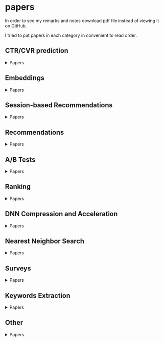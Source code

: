 # papers
In order to see my remarks and notes download pdf file instead of viewing it on GitHub.

I tried to put papers in each category in convenient to read order.

## CTR/CVR prediction
<details>
  <summary>Papers</summary>
  
* [Deep Character-Level Click-Through Rate Prediction for Sponsored Search, 2017](https://github.com/ishugaepov/papers/blob/master/CTR%20CVR%20prediction/Deep%20Character-Level%20Click-Through%20Rate%20Prediction%20for%20Sponsored%20Search.pdf)
* [Field-aware Factorization Machines for CTR Prediction](https://github.com/ishugaepov/papers/blob/master/CTR%20CVR%20prediction/%5BFFM%5D%20Field-aware%20Factorization%20Machines%20for%20CTR%20Prediction%20(Criteo%202016).pdf)
* [FFM in a Real-world Online Advertising System](https://github.com/ishugaepov/papers/blob/master/CTR%20CVR%20prediction/FFM%20in%20a%20Real-world%20Online%20Advertising%20System%202.pdf)
* [Attentional Factorization Machines - Learning the Weight of Feature Interactions via Attention Networks](https://github.com/ishugaepov/papers/blob/master/CTR%20CVR%20prediction/%5BAFM%5D%20Attentional%20Factorization%20Machines%20-%20Learning%20the%20Weight%20of%20Feature%20Interactions%20via%20Attention%20Networks%20(ZJU%202017).pdf)
* [Deep & Cross Network for Ad Click Predictions](https://github.com/ishugaepov/papers/blob/master/CTR%20CVR%20prediction/Deep%20%26%20Cross%20Network%20for%20Ad%20Click%20Predictions.pdf)
* [Deep Crossing - Web-Scale Modeling without Manually Crafted Combinatorial Features](https://github.com/ishugaepov/papers/blob/master/CTR%20CVR%20prediction/%5BDeep%20Crossing%5D%20Deep%20Crossing%20-%20Web-Scale%20Modeling%20without%20Manually%20Crafted%20Combinatorial%20Features%20(Microsoft%202016).pdf)
* [Neural Factorization Machines for Sparse Predictive Analytics, 2017](https://github.com/ishugaepov/papers/blob/master/CTR%20CVR%20prediction/Neural%20Factorization%20Machines%20for%20Sparse%20Predictive%20Analytics.pdf)
* [DeepFM](https://github.com/ishugaepov/papers/blob/master/CTR%20CVR%20prediction/DeepFM.pdf)
* [Deep Embedding Forest- Forest-based Serving with Deep Embedding Features](https://github.com/ishugaepov/papers/blob/master/CTR%20CVR%20prediction/Deep%20Embedding%20Forest-%20Forest-based%20Serving%20with%20Deep%20Embedding%20Features.pdf)
* [AutoInt- Automatic Feature Interaction Learning via Self-Attentive Neural Networks, 2019](https://github.com/ishugaepov/papers/blob/master/CTR%20CVR%20prediction/AutoInt-%20Automatic%20Feature%20Interaction%20Learning%20via%20Self-Attentive%20Neural%20Networks.pdf)
* [Deep Interest Network for Click-Through Rate Prediction, 2018](https://github.com/ishugaepov/papers/blob/master/CTR%20CVR%20prediction/Deep%20Interest%20Network%20for%20Click-Through%20Rate%20Prediction.pdf)
* [Improving Native Ads CTR Prediction by Large Scale Event Embedding and Recurrent Networks, 2018](https://github.com/ishugaepov/papers/blob/master/CTR%20CVR%20prediction/Improving%20Native%20Ads%20CTR%20Prediction%20by%20Large%20Scale%20Event%20Embedding%20and%20Recurrent%20Networks.pdf)
* [Deep Interest Evolution Network for Click-Through Rate Prediction](https://github.com/ishugaepov/papers/blob/master/CTR%20CVR%20prediction/%5BDIEN%5D%20Deep%20Interest%20Evolution%20Network%20for%20Click-Through%20Rate%20Prediction%20(Alibaba%202019).pdf)
* [DeepGBM, 2019](https://github.com/ishugaepov/papers/blob/master/CTR%20CVR%20prediction/DeepGBM.pdf)
* [Model Ensemble for Click Prediction in Bing Search Ads](https://github.com/ishugaepov/papers/blob/master/CTR%20CVR%20prediction/Model%20Ensemble%20for%20Click%20Prediction%20in%20Bing%20Search%20Ads.pdf)
* [Using boosted trees for Click-Through Rate Prediction](https://github.com/ishugaepov/papers/blob/master/CTR%20CVR%20prediction/TrofimovKornetovaTopinskiy-2012-Usingboostedtreesforclick-throughratepredictionforsponsoredsearch.pdf)
* [Ad Click Prediction- a View from the Trenches](https://github.com/ishugaepov/papers/blob/master/CTR%20CVR%20prediction/Ad%20Click%20Prediction-%20a%20View%20from%20the%20Trenches%202.pdf)
* [Bid-aware Gradient Descent for Unbiased Learning with Censored Data in Display Advertising](https://github.com/ishugaepov/papers/blob/master/CTR%20CVR%20prediction/Bid-aware%20Gradient%20Descent%20for%20Unbiased%20Learning%20with%20Censored%20Data%20in%20Display%20Advertising%202.pdf)
* [Improving Ad Click Prediction by Considering Non-displayed Events, 2019](https://github.com/ishugaepov/papers/blob/master/CTR%20CVR%20prediction/Improving%20Ad%20Click%20Prediction%20by%20Considering%20Non-displayed%20Events.pdf)
* [Cost-sensitive Learning for Utility Optimization in Online Advertising Auctions](https://github.com/ishugaepov/papers/blob/master/CTR%20CVR%20prediction/Cost-sensitive%20Learning%20for%20Utility%20Optimization%20in%20Online%20Advertising%20Auctions.pdf)
* [Estimating CVR from Past Performance Data](https://github.com/ishugaepov/papers/blob/master/CTR%20CVR%20prediction/Estimating%20CVR%20from%20Past%20Performance%20Data.pdf)
* [Offline Evaluation of Response Prediction in Online Advertising Auctions](https://github.com/ishugaepov/papers/blob/master/CTR%20CVR%20prediction/Offline%20Evaluation%20of%20Response%20Prediction%20in%20Online%20Advertising%20Auctions.pdf)
* [Predicting Different Types of Conversions with Multi-Task Learning in Online Advertising](https://github.com/ishugaepov/papers/blob/master/CTR%20CVR%20prediction/Predicting%20Different%20Types%20of%20Conversions%20with%20Multi-Task%20Learning%20in%20Online%20Advertising%2C%20Camera%20Ready.pdf)
* [Entire Space Multi-Task Model - An Effective Approach for Estimating Post-Click Conversion Rate](https://github.com/ishugaepov/papers/blob/master/CTR%20CVR%20prediction/%5BESMM%5D%20Entire%20Space%20Multi-Task%20Model%20-%20An%20Effective%20Approach%20for%20Estimating%20Post-Click%20Conversion%20Rate%20(Alibaba%202018).pdf)
* [A Survey on Transfer Learning](https://github.com/ishugaepov/papers/blob/master/CTR%20CVR%20prediction/A%20Survey%20on%20Transfer%20Learning.pdf)
* [Warm Up Cold-start Advertisements- Improving CTR Predictions via Learning to Learn ID Embeddings, 2019](https://github.com/ishugaepov/papers/blob/master/CTR%20CVR%20prediction/Warm%20Up%20Cold-start%20Advertisements-%20Improving%20CTR%20Predictions%20via%20Learning%20to%20Learn%20ID%20Embeddings.pdf)
* [AiAds- Automated and Intelligent Advertising System for Sponsored Search, 2019](https://github.com/ishugaepov/papers/blob/master/CTR%20CVR%20prediction/AiAds-%20Automated%20and%20Intelligent%20Advertising%20System%20for%20Sponsored%20Search.pdf)
* [RippleNet- Propagating User Preferences on the Knowledge Graph for Recommender Systems, 2018](https://github.com/ishugaepov/papers/blob/master/CTR%20CVR%20prediction/RippleNet-%20Propagating%20User%20Preferences%20on%20the%20Knowledge%20Graph%20for%20Recommender%20Systems%202.pdf)
* [A Sparse Deep Factorization Machine for Efficient CTR prediction, 2020](https://github.com/ishugaepov/papers/blob/master/CTR%20CVR%20prediction/A%20Sparse%20Deep%20Factorization%20Machine%20for%20Efficient%20CTR%20prediction.pdf)
* [Neural Oblivious Decision Ensembles for Deep Learning on Tabular Data, 2020](https://github.com/ishugaepov/papers/blob/master/CTR%20CVR%20prediction/neural_oblivious_decision_ensembles_for_deep_learning_on_tabular_data.pdf)
* [Click-Through Rate Prediction with the User Memory Network, 2019](https://github.com/ishugaepov/papers/blob/master/CTR%20CVR%20prediction/Click-Through%20Rate%20Prediction%20with%20the%20User%20Memory%20Network.pdf)
* [Predicting conversions in display advertising based on URL embeddings, 2020](https://github.com/ishugaepov/papers/blob/master/CTR%20CVR%20prediction/Predicting%20conversions%20in%20display%20advertising%20based%20on%20URL%20embeddings.pdf)
* [On the Effectiveness of Self-supervised Pre-training for Modeling User Behavior Sequences, 2020](https://github.com/ishugaepov/papers/blob/master/CTR%20CVR%20prediction/On%20the%20Effectiveness%20of%20Self-supervised%20Pre-training%20for%20Modeling%20User%20Behavior%20Sequences.pdf)
  
</details>

## Embeddings
<details>
  <summary>Papers</summary>
  
* [A Structured Self-Attentive Sentence Embedding, 2017](https://github.com/ishugaepov/papers/blob/master/Embeddings/A%20Structured%20Self-Attentive%20Sentence%20Embedding.pdf)
* [Exploiting Similarities among Languages for Machine Translation, 2013](https://arxiv.org/pdf/1309.4168.pdf)
* [Word translation without parallel data, 2017](https://github.com/ishugaepov/papers/blob/master/Embeddings/Word%20translation%20without%20parallel%20data.pdf)
* [Translating Embeddings for Modeling Multi-relational Data, 2013](https://github.com/ishugaepov/papers/blob/master/Embeddings/Translating%20Embeddings%20for%20Modeling%20Multi-relational%20Data.pdf)
* [Knowledge graph embedding by translating on hyperplanes, 2014](https://github.com/ishugaepov/papers/blob/master/Embeddings/Knowledge%20Graph%20Embedding%20by%20Translating%20on%20Hyperplanes.pdf)
* [Translation-based Recommendation, 2017](https://github.com/ishugaepov/papers/blob/master/Embeddings/Translation-based%20Recommendation.pdf)
* [Item2Vec](https://github.com/ishugaepov/papers/blob/master/Embeddings/Item2Vec.pdf)
* [Learning Item-Interaction Embeddings for User Recommendations, 2018](https://github.com/ishugaepov/papers/blob/master/Embeddings/Learning%20Item-Interaction%20Embeddings%20for%20User%20Recommendations.pdf)
* [Neural Feature Embedding for User Response Prediction in Real-Time Bidding](https://github.com/ishugaepov/papers/blob/master/Embeddings/Neural%20Feature%20Embedding%20for%20User%20Response%20Prediction%20in%20Real-Time%20Bidding.pdf)
* [Search Retargeting using Directed Query Embeddings](https://github.com/ishugaepov/papers/blob/master/Embeddings/Search%20Retargeting%20using%20Directed%20Query%20Embeddings.pdf)
* [Scalable Semantic Matching of Queries to Ads in Sponsored Search Advertising, 2016](https://github.com/ishugaepov/papers/blob/master/Embeddings/Scalable%20Semantic%20Matching%20of%20Queries%20to%20Ads%20in%20Sponsored%20Search%20Advertising.pdf)
* [Real-time Personalization using Embeddings for Search Ranking at Airbnb](https://github.com/ishugaepov/papers/blob/master/Embeddings/%5BAirbnb%20Embedding%5D%20Real-time%20Personalization%20using%20Embeddings%20for%20Search%20Ranking%20at%20Airbnb%20(Airbnb%202018).pdf)
* [DeepWalk](https://github.com/ishugaepov/papers/blob/master/Embeddings/DeepWalk.pdf)
* [LINE- Large-scale Information Network Embedding, 2015](https://github.com/ishugaepov/papers/blob/master/Embeddings/LINE-%20Large-scale%20Information%20Network%20Embedding.pdf)
* [node2vec](https://github.com/ishugaepov/papers/blob/master/Embeddings/node2vec-kdd16.pdf)
* [entity2rec- Learning User-Item Relatedness from Knowledge Graphs for Top-N Item Recommendation, 2018](https://github.com/ishugaepov/papers/blob/master/Embeddings/entity2rec-%20Learning%20User-Item%20Relatedness%20from%20Knowledge%20Graphs%20for%20Top-N%20Item%20Recommendation.pdf)
* [PTE Predictive Text Embedding through Large-scale Heterogeneous Text Networks](https://github.com/ishugaepov/papers/blob/master/Embeddings/PTE%20Predictive%20Text%20Embedding%20through%20Large-scale%20Heterogeneous%20Text%20Networks.pdf)
* [Billion-scale Commodity Embedding for E-commerce Recommendation in Alibaba](https://github.com/ishugaepov/papers/blob/master/Embeddings/%5BAlibaba%20Embedding%5D%20Billion-scale%20Commodity%20Embedding%20for%20E-commerce%20Recommendation%20in%20Alibaba%20(Alibaba%202018).pdf)
* [Personolized Entity Recommendation: A Heterogeneous Information Network Approach](https://github.com/ishugaepov/papers/blob/master/Embeddings/RecSysAHeterogeneousInformationNetworkApproach.pdf)
* [metapath2vec](https://github.com/ishugaepov/papers/blob/master/Embeddings/KDD17-dong-chawla-swami-metapath2vec.pdf)
* [HIN2vec](https://github.com/ishugaepov/papers/blob/master/Embeddings/2017.%20CIKM%20HIN2Vec.pdf)
* [Are Meta-Paths Necessary?](https://github.com/ishugaepov/papers/blob/master/Embeddings/Are%20Meta-Paths%20Necessary%3F.pdf)
* [Is a Single Vector Enough? Exploring Node Polysemy for Network Embedding](https://github.com/ishugaepov/papers/blob/master/Embeddings/Is%20a%20Single%20Vector%20Enough%3F%20Exploring%20Node%20Polysemy%20for%20Network%20Embedding.pdf)
* [dynnode2vec Scalable Dynamic Network Embedding](https://github.com/ishugaepov/papers/blob/master/Embeddings/dynnode2vec%20Scalable%20Dynamic%20Network%20Embedding.pdf)
* [Meta-Graph Based Recommendation Fusion over Heterogeneous Information Networks, 2017](https://github.com/ishugaepov/papers/blob/master/Embeddings/Meta-Graph%20Based%20Recommendation%20Fusion%20over%20Heterogeneous%20Information%20Networks.pdf)
* [Heterogeneous Neural Attentive Factorization Machine for Rating Prediction, 2018](https://github.com/ishugaepov/papers/blob/master/Embeddings/Heterogeneous%20Neural%20Attentive%20Factorization%20Machine%20for%20Rating%20Prediction.pdf)
* [Should we Embed?, 2019](https://github.com/ishugaepov/papers/blob/master/Embeddings/Should%20we%20Embed%3F.pdf)
* [Beyond Vector Spaces- Compact Data Representation as Differentiable Weighted Graphs, 2019](https://github.com/ishugaepov/papers/blob/master/Embeddings/Beyond%20Vector%20Spaces-%20Compact%20Data%20Representation%20as%20Differentiable%20Weighted%20Graphs.pdf)
* [A Comprehensive Survey on Graph Neural Networks, 2019](https://github.com/ishugaepov/papers/blob/master/Embeddings/A%20Comprehensive%20Survey%20on%20Graph%20Neural%20Networks.pdf)
* [Inductive Representation Learning on Large Graphs, 2017](https://github.com/ishugaepov/papers/blob/master/MF/Inductive%20Representation%20Learning%20on%20Large%20Graphs.pdf)
* [Graph Convolutional Neural Networks for Web-Scale Recommender Systems, 2018](https://github.com/ishugaepov/papers/blob/master/Embeddings/Graph%20Convolutional%20Neural%20Networks%20for%20Web-Scale%20Recommender%20Systems.pdf)
* [Keep It Simple- Graph Autoencoders Without Graph Convolutional Networks, 2019](https://github.com/ishugaepov/papers/blob/master/Embeddings/Keep%20It%20Simple-%20Graph%20Autoencoders%20Without%20Graph%20Convolutional%20Networks.pdf)
* [StarSpace- Embed All The Things, 2018](https://github.com/ishugaepov/papers/blob/master/Embeddings/StarSpace-%20Embed%20All%20The%20Things.pdf)
* [PyTorch BigGraph, 2019](https://github.com/ishugaepov/papers/blob/master/Embeddings/PyTorch%20BigGraph.pdf)
* [DynGEM- Deep Embedding Method for Dynamic Graphs, 2018](https://github.com/ishugaepov/papers/blob/master/Embeddings/DynGEM-%20Deep%20Embedding%20Method%20for%20Dynamic%20Graphs.pdf)
* [Embedding-based Retrieval in Facebook Search, 2020](https://github.com/ishugaepov/papers/blob/master/Embeddings/Embedding-based%20Retrieval%20in%20Facebook%20Search.pdf)
* [General-Purpose User Embeddings based on Mobile App Usage, 2020](https://github.com/ishugaepov/papers/blob/master/Embeddings/General-Purpose%20User%20Embeddings%20based%20on%20Mobile%20App%20Usage.pdf)
* [PinText- A Multitask Text Embedding System in Pinterest, 2019](https://github.com/ishugaepov/papers/blob/master/Embeddings/PinText-%20A%20Multitask%20Text%20Embedding%20System%20in%20Pinterest.pdf)
* [Graph-RISE- Graph-Regularized Image Semantic Embedding, 2019](https://github.com/ishugaepov/papers/blob/master/Embeddings/Graph-RISE-%20Graph-Regularized%20Image%20Semantic%20Embedding%20.pdf)
* [SimCLR - A Simple Framework for Contrastive Learning of Visual Representations, 2020](https://github.com/ishugaepov/papers/blob/master/Embeddings/SimCLR%20-%20A%20Simple%20Framework%20for%20Contrastive%20Learning%20of%20Visual%20Representations.pdf)

</details>

## Session-based Recommendations
<details>
  <summary>Papers</summary>
  
* [Amazon-Recommendations](https://github.com/ishugaepov/papers/blob/master/Session%20based%20Recommendations/Amazon-Recommendations.pdf)
* [The YouTube Video Recommendation System](https://github.com/ishugaepov/papers/blob/master/Session%20based%20Recommendations/The%20YouTube%20Video%20Recommendation%20System.pdf)
* [E-commerce in Your Inbox- Product Recommendations at Scale](https://github.com/ishugaepov/papers/blob/master/Session%20based%20Recommendations/E-commerce%20in%20Your%20Inbox-%20Product%20Recommendations%20at%20Scale.pdf)
* [Meta-Prod2Vec - Product Embeddings Using Side-Information for Recommendation](https://github.com/ishugaepov/papers/blob/master/Session%20based%20Recommendations/Meta-Prod2Vec%20-%20Product%20Embeddings%20Using%20Side-Information%20for%20Recommendation.pdf)
* [Deep neural network marketplace recommenders in online experiments, 2018](https://github.com/ishugaepov/papers/blob/master/Embeddings/Deep%20neural%20network%20marketplace%20recommenders%20in%20online%20experiments.pdf)
* [Word2vec applied to Recommendation- Hyperparameters Matter, 2018](https://github.com/ishugaepov/papers/blob/master/Session%20based%20Recommendations/Word2vec%20applied%20to%20Recommendation-%20Hyperparameters%20Matter.pdf)
* [Session-based Recommendations with RNNs](https://github.com/ishugaepov/papers/blob/master/Session%20based%20Recommendations/SESSION-BASED%20RECOMMENDATIONS%20WITH%20RECURRENT%20NEURAL%20NETWORKS.pdf)
* [Improved Recurrent Neural Networks for Session-based Recommendations](https://github.com/ishugaepov/papers/blob/master/Session%20based%20Recommendations/Improved%20Recurrent%20Neural%20Networks%20for%20Session-based%20Recommendations.pdf)
* [Neural Attentive Session-based Recommendation](https://github.com/ishugaepov/papers/blob/master/Session%20based%20Recommendations/Neural%20Attentive%20Session-based%20Recommendation.pdf)
* [STAMP Short-Term AttentionMemory Priority Model for Sessionbased Recommendation](https://github.com/ishugaepov/papers/blob/master/Session%20based%20Recommendations/STAMP%20Short-Term%20AttentionMemory%20Priority%20Model%20for%20Sessionbased%20Recommendation.pdf)
* [Streaming Session-based Recommendation, 2019](https://github.com/ishugaepov/papers/blob/master/Session%20based%20Recommendations/Streaming%20Session-based%20Recommendation.pdf)
* [Session-Based Recommendation with Graph Neural Networks](https://github.com/ishugaepov/papers/blob/master/Session%20based%20Recommendations/Session-Based%20Recommendation%20with%20Graph%20Neural%20Networks.pdf)
* [Personalized Top-N Sequential Recommendation via Convolutional Sequence Embedding](https://github.com/ishugaepov/papers/blob/master/Session%20based%20Recommendations/Personalized%20Top-N%20Sequential%20Recommendation%20via%20Convolutional%20Sequence%20Embedding%202.pdf)
* [Learning from History and Present- Next-item Recommendation via Discriminatively Exploiting User Behaviors](https://github.com/ishugaepov/papers/blob/master/Session%20based%20Recommendations/Learning%20from%20History%20and%20Present-%20Next-item%20Recommendation%20via%20Discriminatively%20Exploiting%20User%20Behaviors%202.pdf)
* [Performance Comparison of Neural and Non-Neural Approaches to Session-based Recommendation, 2019](https://github.com/ishugaepov/papers/blob/master/Session%20based%20Recommendations/Performance%20Comparison%20of%20Neural%20and%20Non-Neural%20Approaches%20to%20Session-based%20Recommendation.pdf)
* [Predictability Limits in Session-based Next Item Recommendation, 2019](https://github.com/ishugaepov/papers/blob/master/Session%20based%20Recommendations/Predictability%20Limits%20in%20Session-based%20Next%20Item%20Recommendation.pdf)
* [BERT4Rec- Sequential Recommendation with Bidirectional Encoder Representations from Transformer, 2019](https://github.com/ishugaepov/papers/blob/master/Session%20based%20Recommendations/BERT4Rec-%20Sequential%20Recommendation%20with%20Bidirectional%20Encoder%20Representations%20from%20Transformer.pdf)
* [Controllable Multi-Interest Framework for Recommendation, 2020](https://github.com/ishugaepov/papers/blob/master/Session%20based%20Recommendations/Controllable%20Multi-Interest%20Framework%20for%20Recommendation.pdf)

</details>

## Recommendations
<details>
  <summary>Papers</summary>
  
* [Collaborative Filtering for Implicit Feedback Datasets](https://github.com/ishugaepov/papers/blob/master/MF/Collaborative%20Filtering%20for%20Implicit%20Feedback%20Datasets.pdf)
* [Probabilistic Matrix Factorization, 2008](https://github.com/ishugaepov/papers/blob/master/MF/Probabilistic%20Matrix%20Factorization.pdf)
* [Fast Matrix Factorization for Online Recommendation with Implicit Feedback](https://github.com/ishugaepov/papers/blob/master/MF/Fast%20Matrix%20Factorization%20for%20Online%20Recommendation%20with%20Implicit%20Feedback.pdf)
* [Incremental Learning for Matrix Factorization in Recommender Systems](https://github.com/ishugaepov/papers/blob/master/MF/Incremental%20Learning%20for%20Matrix%20Factorization%20in%20Recommender%20Systems.pdf)
* [Large-Scale Matrix Factorization with Distributed Stochastic Gradient Descent](https://github.com/ishugaepov/papers/blob/master/MF/Large-Scale%20Matrix%20Factorization%20with%20Distributed%20Stochastic%20Gradient%20Descent.pdf)
* [A Multi-View Deep Learning Approach for Cross Domain User Modeling in Recommendation Systems, 2015](https://github.com/ishugaepov/papers/blob/master/MF/A%20Multi-View%20Deep%20Learning%20Approach%20for%20Cross%20Domain%20User%20Modeling%20in%20Recommendation%20Systems.pdf)
* [Collaborative Multi-Level Embedding Learning from Reviews for Rating Prediction, 2016](https://github.com/ishugaepov/papers/blob/master/MF/Collaborative%20Multi-Level%20Embedding%20Learning%20from%20Reviews%20for%20Rating%20Prediction.pdf)
* [Factorization Meets the Item Embedding- Regularizing Matrix Factorization with Item Co-occurrence, 2016](https://github.com/ishugaepov/papers/blob/master/MF/Factorization%20Meets%20the%20Item%20Embedding-%20Regularizing%20Matrix%20Factorization%20with%20Item%20Co-occurrence.pdf)
* [Regularizing Matrix Factorization with User and Item Embeddings for Recommendation, 2018](https://github.com/ishugaepov/papers/blob/master/MF/Regularizing%20Matrix%20Factorization%20with%20User%20and%20Item%20Embeddings%20for%20Recommendation.pdf)
* [Deep Content-based Music Recommendation, 2013](https://github.com/ishugaepov/papers/blob/master/Embeddings/deep-content-based-music-recommendation.pdf)
* [CB2CF- A Neural Multiview Content-to-Collaborative Filtering Model for Completely Cold Item Recommendations, 2019](https://github.com/ishugaepov/papers/blob/master/MF/CB2CF-%20A%20Neural%20Multiview%20Content-to-Collaborative%20Filtering%20Model%20for%20Completely%20Cold%20Item%20Recommendations.pdf)
* [AutoRec- Autoencoders Meet Collaborative Filtering, 2015](https://github.com/ishugaepov/papers/blob/master/MF/AutoRec-%20Autoencoders%20Meet%20Collaborative%20Filtering.pdf)
* [Hidden Factors and Hidden Topics- Understanding Rating Dimensions with Review Text, 2013](https://github.com/ishugaepov/papers/blob/master/MF/Hidden%20Factors%20and%20Hidden%20Topics-%20Understanding%20Rating%20Dimensions%20with%20Review%20Text.pdf)
* [Collaborative Deep Learning for Recommender Systems, 2015](https://github.com/ishugaepov/papers/blob/master/MF/Collaborative%20Deep%20Learning%20for%20Recommender%20Systems.pdf)
* [Convolutional Matrix Factorization for Document Context-Aware Recommendation, 2016](https://github.com/ishugaepov/papers/blob/master/MF/Convolutional%20Matrix%20Factorization%20for%20Document%20Context-Aware%20Recommendation.pdf)
* [Joint Deep Modeling of Users and Items Using Reviews for Recommendation, 2017](https://github.com/ishugaepov/papers/blob/master/MF/Joint%20Deep%20Modeling%20of%20Users%20and%20Items%20Using%20Reviews%20for%20Recommendation.pdf)
* [Neural Collaborative Filtering, 2017](https://github.com/ishugaepov/papers/blob/master/MF/Neural%20Collaborative%20Filtering.pdf)
* [Deep Matrix Factorization Models for Recommender Systems, 2017](https://github.com/ishugaepov/papers/blob/master/MF/Deep%20Matrix%20Factorization%20Models%20for%20Recommender%20Systems.pdf)
* [Collaborative Knowledge Base Embedding for Recommender Systems, 2016](https://github.com/ishugaepov/papers/blob/master/MF/Collaborative%20Knowledge%20Base%20Embedding%20for%20Recommender%20Systems.pdf)
* [Joint Representation Learning for Top N Recommendation with Heterogeneous Information Sources, 2017](https://github.com/ishugaepov/papers/blob/master/MF/Joint%20Representation%20Learning%20for%20Top%20N%20Recommendation%20with%20Heterogeneous%20Information%20Sources.pdf)
* [Deep Neural Networks for YouTube Recommendations, 2016](https://github.com/ishugaepov/papers/blob/master/MF/Deep%20Neural%20Networks%20for%20YouTube%20Recommendations.pdf)
* [TEM- Tree-enhanced Embedding Model for Explainable Recommendation, 2018](https://github.com/ishugaepov/papers/blob/master/MF/TEM-%20Tree-enhanced%20Embedding%20Model%20for%20Explainable%20Recommendation.pdf)
* [MF/ATRank- An Attention-Based User Behavior Modeling Framework for Recommendation, 2017](https://github.com/ishugaepov/papers/blob/master/MF/ATRank-%20An%20Attention-Based%20User%20Behavior%20Modeling%20Framework%20for%20Recommendation.pdf)
* [DKN- Deep Knowledge-Aware Network for News Recommendation, 2018](https://github.com/ishugaepov/papers/blob/master/MF/DKN-%20Deep%20Knowledge-Aware%20Network%20for%20News%20Recommendation.pdf)
* [Graph Convolutional Matrix Completion, 2018](https://github.com/ishugaepov/papers/blob/master/MF/Graph%20Convolutional%20Matrix%20Completion.pdf)
* [Variational Autoencoders for Collaborative Filtering](https://github.com/ishugaepov/papers/blob/master/MF/Variational%20Autoencoders%20for%20Collaborative%20Filtering.pdf)
* [PinnerSage- Multi-Modal User Embedding Framework for Recommendations at Pinterest, 2020](https://github.com/ishugaepov/papers/blob/master/MF/PinnerSage-%20Multi-Modal%20User%20Embedding%20Framework%20for%20Recommendations%20at%20Pinterest.pdf)
* [SimClusters- Community-Based Representations for Heterogeneous Recommendations at Twitter, 2020](https://github.com/ishugaepov/papers/blob/master/MF/SimClusters-%20Community-Based%20Representations%20for%20Heterogeneous%20Recommendations%20at%20Twitter.pdf)
* [Predicting Twitter Engagement With Deep Language Models, 2020](https://github.com/ishugaepov/papers/blob/master/MF/Predicting%20Twitter%20Engagement%20With%20Deep%20Language%20Models.pdfhttps://github.com/ishugaepov/papers/blob/master/MF/Predicting%20Twitter%20Engagement%20With%20Deep%20Language%20Models.pdf)

</details>

## A/B Tests
<details>
  <summary>Papers</summary>

* [Evaluating the Replicability of Significance Tests for Comparing Learning Algorithms, 2004](https://github.com/ishugaepov/papers/blob/master/A:B%20Tests/Evaluating%20the%20Replicability%20of%20Significance%20Tests%20for%20Comparing%20Learning%20Algorithms.pdf)
* [Statistical Comparisons of Classifiers over Multiple Data Sets, 2006](https://github.com/ishugaepov/papers/blob/master/A:B%20Tests/Statistical%20Comparisons%20of%20Classifiers%20over%20Multiple%20Data%20Sets.pdf)
* [Power and Minumal Detectable Effect Notes](https://github.com/ishugaepov/papers/blob/master/A:B%20Tests/Power%20and%20MDE%20Notes.pdf)
* [Controlled experiments on the web- survey and practical guide, 2009](https://github.com/ishugaepov/papers/blob/master/A:B%20Tests/Controlled%20experiments%20on%20the%20web-%20survey%20and%20practical%20guide.pdf)
* [Overlapping Experiment Infrastructure- More, Better, Faster Experimentation, 2010](https://github.com/ishugaepov/papers/blob/master/A:B%20Tests/Overlapping%20Experiment%20Infrastructure-%20More%2C%20Better%2C%20Faster%20Experimentation.pdf)
* [Online Controlled Experiments at Large Scale, 2013](https://github.com/ishugaepov/papers/blob/master/A:B%20Tests/Online%20Controlled%20Experiments%20at%20Large%20Scale.pdf)
* [Improving the Sensitivity of Online Controlled Experiments by Utilizing Pre-Experiment Data, 2013](https://github.com/ishugaepov/papers/blob/master/A:B%20Tests/Improving%20the%20Sensitivity%20of%20Online%20Controlled%20Experiments%20by%20Utilizing%20Pre-Experiment%20Data.pdf)
* [Practical Aspects of Sensitivity in Online Experimentation with User Engagement Metrics, 2015](https://github.com/ishugaepov/papers/blob/master/A:B%20Tests/Practical%20Aspects%20of%20Sensitivity%20in%20Online%20Experimentation%20with%20User%20Engagement%20Metrics.pdf)
* [Boosted Decision Tree Regression Adjustment for Variance Reduction in Online Controlled Experiments, 2016](https://github.com/ishugaepov/papers/blob/master/A:B%20Tests/Boosted%20Decision%20Tree%20Regression%20Adjustment%20for%20Variance%20Reduction%20in%20Online%20Controlled%20Experiments.pdf)
* [Applying the Delta Method in Metric Analytics- A Practical Guide with Novel Ideas, 2018](https://github.com/ishugaepov/papers/blob/master/A:B%20Tests/Applying%20the%20Delta%20Method%20in%20Metric%20Analytics-%20A%20Practical%20Guide%20with%20Novel%20Ideas.pdf), [Notes](https://github.com/ishugaepov/papers/blob/master/A:B%20Tests/Delta%20Method%20Notes.pdf)
* [Consistent Transformation of Ratio Metrics for Efficient Online Controlled Experiments, 2018](https://github.com/ishugaepov/papers/blob/master/A:B%20Tests/Consistent%20Transformation%20of%20Ratio%20Metrics%20for%20Efficient%20Online%20Controlled%20Experiments.pdf)
* [Sequential Testing for Early Stopping of Online Experiments, 2015](https://github.com/ishugaepov/papers/blob/master/A:B%20Tests/Sequential%20Testing%20for%20Early%20Stopping%20of%20Online%20Experiments.pdf)
* [Diagnosing Sample Ratio Mismatch in Online Controlled Experiments- A Taxonomy and Rules of Thumb for Practitioners, 2019](https://github.com/ishugaepov/papers/blob/master/A:B%20Tests/Diagnosing%20Sample%20Ratio%20Mismatch%20in%20Online%20Controlled%20Experiments-%20A%20Taxonomy%20and%20Rules%20of%20Thumb%20for%20Practitioners.pdf)
* [Machine Learning Methods for Estimating Heterogeneous Causal Effects, 2015](https://github.com/ishugaepov/papers/blob/master/A:B%20Tests/Machine%20Learning%20Methods%20for%20Estimating%20Heterogeneous%20Causal%20Effects.pdf)
* [Recursive partitioning for heterogeneous causal effects, 2016](https://github.com/ishugaepov/papers/blob/master/A:B%20Tests/Recursive%20partitioning%20for%20heterogeneous%20causal%20effects.pdf)
* [Meta-learners for Estimating Heterogeneous Treatment Effects using Machine Learning, 2019](https://github.com/ishugaepov/papers/blob/master/A:B%20Tests/Meta-learners%20for%20Estimating%20Heterogeneous%20Treatment%20Effects%20using%20Machine%20Learning%202.pdf)
* [Three Key Checklists and Remedies for Trustworthy Analysis of Online Controlled Experiments at Scale, 2019](https://github.com/ishugaepov/papers/blob/master/A:B%20Tests/Three%20Key%20Checklists%20and%20Remedies%20for%20Trustworthy%20Analysis%20of%20Online%20Controlled%20Experiments%20at%20Scale.pdf)

</details>

## Ranking
<details>
  <summary>Papers</summary>
  
* [BPR- Bayesian Personalized Ranking from Implicit Feedback, 2009](https://github.com/ishugaepov/papers/blob/master/Ranking/BPR-%20Bayesian%20Personalized%20Ranking%20from%20Implicit%20Feedback.pdf)
* [WSABIE- Scaling Up To Large Vocabulary Image Annotation, 2011](https://github.com/ishugaepov/papers/blob/master/Ranking/WSABIE-%20Scaling%20Up%20To%20Large%20Vocabulary%20Image%20Annotation%20.pdf)
* [Personalization of Web-search Using Short-term Browsing Context, 2013](https://github.com/ishugaepov/papers/blob/master/Ranking/Personalization%20of%20Web-search%20Using%20Short-term%20Browsing%20Context.pdf)

</details>

## DNN Compression and Acceleration
<details>
  <summary>Papers</summary>
 
* [Do Deep Nets Really Need to be Deep?, 2014](https://github.com/ishugaepov/papers/blob/master/DNN%20Compression%20and%20Acceleration/Do%20Deep%20Nets%20Really%20Need%20to%20be%20Deep%3F.pdf)
* [Distilling the Knowledge in a Neural Network, 2015](https://github.com/ishugaepov/papers/blob/master/DNN%20Compression%20and%20Acceleration/Distilling%20the%20Knowledge%20in%20a%20Neural%20Network.pdf)
* [Learning both Weights and Connections for Efficient Neural Networks, 2015](https://github.com/ishugaepov/papers/blob/master/DNN%20Compression%20and%20Acceleration/Learning%20both%20Weights%20and%20Connections%20for%20Efficient%20Neural%20Networks.pdf)
* [Deep Compression, 2016](https://github.com/ishugaepov/papers/blob/master/DNN%20Compression%20and%20Acceleration/Deep%20Compression.pdf)
* [A Survey of Model Compression and Acceleration for Deep Neural Networks, 2019](https://github.com/ishugaepov/papers/blob/master/DNN%20Compression%20and%20Acceleration/A%20Survey%20of%20Model%20Compression%20and%20Acceleration%20for%20Deep%20Neural%20Networks.pdf)
* [The Lottery Ticket Hypothesis, 2019](https://github.com/ishugaepov/papers/blob/master/DNN%20Compression%20and%20Acceleration/The%20Lottery%20Ticket%20Hypothesis.pdf)

</details>

## Nearest Neighbor Search
<details>
  <summary>Papers</summary>
  
#### Neighbourhood based methods

* [Approximate nearest neighbor algorithm based on navigable, 2014](https://github.com/ishugaepov/papers/blob/master/Nearest%20Neighbor%20Search/Approximate%20nearest%20neighbor%20algorithm%20based%20on%20navigable%20(Information%20Systems).pdf)
* [Efficient and robust approximate nearest neighbor search using Hierarchical Navigable Small World graphs](https://github.com/ishugaepov/papers/blob/master/Nearest%20Neighbor%20Search/Efficient%20and%20robust%20approximate%20nearest%20neighbor%20search%20using%20Hierarchical%20Navigable%20Small%20World%20graphs.pdf)

#### Hashing based methods

* [Mining Massive Datasets - Chapter 3](https://github.com/ishugaepov/papers/blob/master/Nearest%20Neighbor%20Search/Mining%20Massive%20Datasets%20-%20Chapter%203.pdf)
* [Deep Hashing for Compact Binary Codes Learning, 2015](https://github.com/ishugaepov/papers/blob/master/Nearest%20Neighbor%20Search/Deep%20Hashing%20for%20Compact%20Binary%20Codes%20Learning.pdf)
* [Deep Supervised Hashing for Fast Image Retrieval, 2016](https://github.com/ishugaepov/papers/blob/master/Nearest%20Neighbor%20Search/Deep%20Supervised%20Hashing%20for%20Fast%20Image%20Retrieval%20.pdf)
  
#### Space-partitioning based methods
  
* [Annoy](https://github.com/ishugaepov/papers/blob/master/Nearest%20Neighbor%20Search/Annoy.pdf)

#### Surveys

* [Survey of Nearest Neighbor Techniques, 2010](https://github.com/ishugaepov/papers/blob/master/Nearest%20Neighbor%20Search/Survey%20of%20Nearest%20Neighbor%20Techniques.pdf)
* [Hashing for Similarity Search, 2014](https://github.com/ishugaepov/papers/blob/master/Nearest%20Neighbor%20Search/Hashing%20for%20Similarity%20Search:%20A%20Survey.pdf)
* [Approximate Nearest Neighbor Search on High Dimensional Data, 2016](https://github.com/ishugaepov/papers/blob/master/Nearest%20Neighbor%20Search/Approximate%20Nearest%20Neighbor%20Search%20on%20High%20Dimensional%20Data.pdf)

</details>

## Surveys
<details>
  <summary>Papers</summary>
  
* [A Survey on Transfer Learning](https://github.com/ishugaepov/papers/blob/master/Surveys/A%20Survey%20on%20Transfer%20Learning.pdf)
* [Deep Metric Learning, 2019](https://github.com/ishugaepov/papers/blob/master/Surveys/Deep%20Metric%20Learning-%20A%20Survey.pdf)
* [Generalizing from a Few Examples- A Survey on Few-Shot Learning, 2020](https://github.com/ishugaepov/papers/blob/master/Surveys/Generalizing%20from%20a%20Few%20Examples-%20A%20Survey%20on%20Few-Shot%20Learning.pdf)
* [Learning From Positive and Unlabeled Data- A Survey, 2020](https://github.com/ishugaepov/papers/blob/master/Surveys/Learning%20From%20Positive%20and%20Unlabeled%20Data-%20A%20Survey.pdf)

</details>

## Keywords Extraction
<details>
  <summary>Papers</summary>
  
#### Surveys
* [A Review of Keyphrase Extraction, 2019](https://github.com/ishugaepov/papers/blob/master/Surveys/A%20Review%20of%20Keyphrase%20Extraction.pdf)
  
#### Unsupervised
* [Simple Unsupervised Keyphrase Extraction using Sentence Embeddings, 2018](https://github.com/ishugaepov/papers/blob/master/Keywords%20Extraction/Simple%20Unsupervised%20Keyphrase%20Extraction%20using%20Sentence%20Embeddings.pdf)
* [Unsupervised Keyphrase Extraction with Multipartite Graphs, 2018](https://github.com/ishugaepov/papers/blob/master/Keywords%20Extraction/Unsupervised%20Keyphrase%20Extraction%20with%20Multipartite%20Graphs.pdf)

#### Supervised
* [A Deep Relevance Matching Model for Ad-hoc Retrieval, 2017](https://github.com/ishugaepov/papers/blob/master/Keywords%20Extraction/A%20Deep%20Relevance%20Matching%20Model%20for%20Ad-hoc%20Retrieval.pdf)
* [Deep Keyphrase Generation, 2018](https://github.com/ishugaepov/papers/blob/master/Keywords%20Extraction/Deep%20Keyphrase%20Generation.pdf)

</details>

## Other
<details>
  <summary>Papers</summary>
  
* [AutoCross- Automatic Feature Crossing for Tabular Data in Real-World Applications](https://github.com/ishugaepov/papers/blob/master/Other/AutoCross-%20Automatic%20Feature%20Crossing%20for%20Tabular%20Data%20in%20Real-World%20Applications%202.pdf)
* [Saliency Detection A Spectral Residual Approach](https://github.com/ishugaepov/papers/blob/master/Other/Saliency%20Detection%20A%20Spectral%20Residual%20Approach.pdf)
* [Time-Series Anomaly Detection Service at Microsoft](https://github.com/ishugaepov/papers/blob/master/Other/Time-Series%20Anomaly%20Detection%20Service%20at%20Microsoft.pdf)
* [Attention Is All You Need, 2017](https://github.com/ishugaepov/papers/blob/master/Other/Attention%20Is%20All%20You%20Need.pdf)
* [MonoForest framework for tree ensemble analysis, 2019](https://github.com/ishugaepov/papers/blob/master/Other/MonoForest%20framework%20for%20tree%20ensemble%20analysis.pdf)
* [Intent-Based Browse Activity Segmentation, 2013](https://github.com/ishugaepov/papers/blob/master/Other/Intent-Based%20Browse%20Activity%20Segmentation.pdf)
* [Robust De-anonymization of Large Sparse Datasets, 2008](https://github.com/ishugaepov/papers/blob/master/Other/Robust%20De-anonymization%20of%20Large%20Sparse%20Datasets.pdf)
* [Siamese Neural Networks for One-shot Image Recognition, 2015](https://github.com/ishugaepov/papers/blob/master/Other/Siamese%20Neural%20Networks%20for%20One-shot%20Image%20Recognition.pdf)
* [Deep Metric Learning Using Triplet Network, 2015](https://github.com/ishugaepov/papers/blob/master/Other/DEEP%20METRIC%20LEARNING%20USING%20TRIPLET%20NETWORK.pdf)
* [Ten Simple Rules for Reproducible Research in Jupyter Notebooks, 2018](https://github.com/ishugaepov/papers/blob/master/Other/Ten%20Simple%20Rules%20for%20Reproducible%20Research%20in%20Jupyter%20Notebooks.pdf)
* [Finding Users Who Act Alike- Transfer Learning for Expanding Advertiser Audiences, 2019](https://github.com/ishugaepov/papers/blob/master/Other/Finding%20Users%20Who%20Act%20Alike-%20Transfer%20Learning%20for%20Expanding%20Advertiser%20Audiences.pdf)
* [Applying Deep Learning To Airbnb Search, 2018](https://github.com/ishugaepov/papers/blob/master/Other/Applying%20Deep%20Learning%20To%20Airbnb%20Search%20.pdf)
* [Improving Deep Learning For Airbnb Search, 2020](https://github.com/ishugaepov/papers/blob/master/Other/Improving%20Deep%20Learning%20For%20Airbnb%20Search%20.pdf)
* [Improving Recommendation Quality in Google Drive, 2020](https://github.com/ishugaepov/papers/blob/master/Other/Improving%20Recommendation%20Quality%20in%20Google%20Drive.pdf)
* [Initializing Bayesian Hyperparameter Optimization via Meta-Learning, 2015](https://github.com/ishugaepov/papers/blob/master/Other/Initializing%20Bayesian%20Hyperparameter%20Optimization%20via%20Meta-Learning%20.pdf)
* [Auto-Sklearn 2.0- The Next Generation, 2020](https://github.com/ishugaepov/papers/blob/master/Other/Auto-Sklearn%202.0-%20The%20Next%20Generation.pdf)
* [Optuna- A Next-generation Hyperparameter Optimization Framework, 2019](https://github.com/ishugaepov/papers/blob/master/Other/Optuna-%20A%20Next-generation%20Hyperparameter%20Optimization%20Framework.pdf)
* [MLOps: Continuous delivery and automation pipelines in machine learning, 2020](https://github.com/ishugaepov/papers/blob/master/Other/MLOps:%20Continuous%20delivery%20and%20automation%20pipelines%20in%20machine%20learning.pdf)
* [COLD- Towards the Next Generation of Pre-Ranking System, 2020](https://github.com/ishugaepov/papers/blob/master/Other/COLD-%20Towards%20the%20Next%20Generation%20of%20Pre-Ranking%20System.pdf)
* [Learning to Create Better Ads- Generation and Ranking Approaches for Ad Creative Refinement, 2020](https://github.com/ishugaepov/papers/blob/master/Other/Learning%20to%20Create%20Better%20Ads-%20Generation%20and%20Ranking%20Approaches%20for%20Ad%20Creative%20Refinement.pdf)
* [Query2Interest Classification at Pinterest, 2020](https://github.com/ishugaepov/papers/blob/master/Other/Query2Interest%20Classification%20at%20Pinterest.pdf)

</details>
